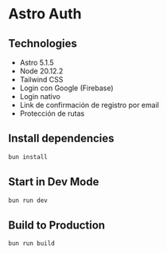 # Astro Auth

## Technologies

- Astro 5.1.5
- Node 20.12.2
- Tailwind CSS
- Login con Google (Firebase)
- Login nativo
- Link de confirmación de registro por email
- Protección de rutas

## Install dependencies

```bash
bun install
```

## Start in Dev Mode

```bash
bun run dev
```

## Build to Production

```bash
bun run build
```
